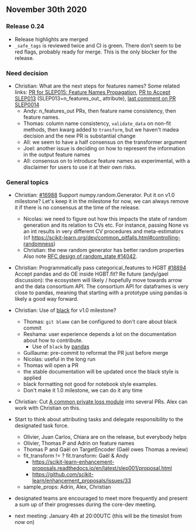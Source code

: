 ## November 30th 2020

### Release 0.24

- Release highlights are merged
- `_safe_tags` is reviewed twice and CI is green.
  There don’t seem to be red flags, probably ready for merge.
  This is the only blocker for the release.

### Need decision
- Christian: What are the next steps for features names?
  Some related links: [PR for SLEP015: Feature Names Propagation](https://github.com/scikit-learn/enhancement_proposals/pull/48),
  [PR to Accept SLEP013](https://github.com/scikit-learn/enhancement_proposals/pull/36) (SLEP013=n_features_out_ attribute),
  [last comment on PR SLEP0014](https://github.com/scikit-learn/enhancement_proposals/pull/37#issuecomment-667759811)
  - Andy: n_features_out PRs, then feature name consistency, then feature names.
  - Thomas: column name consistency, `validate_data` on non-fit methods, then kwarg added to `transform`,
    but we haven't madea decision and the new PR is substantial change
  - All: we seem to have a half consensus on the transformer argument
  - Joel: another issue is deciding on how to represent the information in the output feature names
  - All: consensus on to introduce feature names as experimental, with a disclaimer for users to use it at their own risks.

### General topics
- Christian: [#16988](https://github.com/scikit-learn/scikit-learn/issues/16988) Support numpy.random.Generator. Put it on v1.0 milestone?
  Let's keep it in the milestone for now, we can always remove it if there is no consensus at the time of the release.
    - Nicolas: we need to figure out how this impacts the state of random generation and its relation to CVs etc.
      For instance, passing None vs an int results in very different CV procedures and meta-estimators
      (cf https://scikit-learn.org/dev/common_pitfalls.html#controlling-randomness)
    - Christian: the new random generator has better random properties
  Also note [RFC design of random_state #14042](https://github.com/scikit-learn/scikit-learn/issues/14042).
- Christian: Programmatically pass categorical_features to HGBT [#18894](https://github.com/scikit-learn/scikit-learn/issues/18894)
  Accept pandas and do OE inside HGBT.fit?
  Re future (andy/gael discussion): the ecosystem will likely / hopefully move towards arrow and the data consortium API.
  The consortium API for dataframes is very close to pandas, meaning that starting with a prototype using pandas is likely a good way forward.
- Christian: Use of [black](https://black.readthedocs.io) for v1.0 milestone?
  - Thomas: `git blame` can be configured to don't care about black commit
  - Reshama: user experience depends a lot on the documentation about how to contribute.
      - Use of `black` by [pandas](https://pandas.pydata.org/pandas-docs/stable/development/contributing.html#python-pep8-black)
  - Guillaume: pre-commit to reformat the PR just before merge
  - Nicolas: useful in the long run
  - Thomas will open a PR
  - the stable documentation will be updated once the black style is applied
  - black formatting not good for notebook style examples.
  - Don't make it 1.0 milestone, we can do it any time
- Christian: Cut [A common private loss module](https://github.com/scikit-learn/scikit-learn/issues/15123) into several PRs.
  Alex can work with Christian on this.

- Start to think about attributing tasks and delegate responsibility to the designated task force.
    - Olivier, Juan Carlos, Chiara are on the release, but everybody helps
    - Olivier, Thomas P and Adrin on feature names
    - Thomas P and Gaël on TargetEncoder (Gaël owes Thomas a review)
    - fit_transform != ? fit.transform: Gaël & Andy
        - https://scikit-learn-enhancement-proposals.readthedocs.io/en/latest/slep001/proposal.html
        - https://github.com/scikit-learn/enhancement_proposals/issues/33
    - sample_props: Adrin, Alex, Christian 

- designated teams are encouraged to meet more frequently and present a sum up of their progresses during the core-dev meeting.

- next meeting: January 4th at 20:00UTC (this will be the timeslot from now on)

